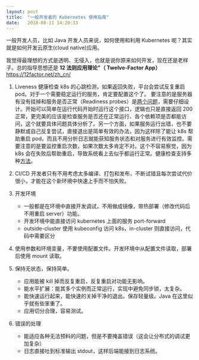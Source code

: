 ```yaml
---
layout: post
title:  "一般开发者的 Kubernetes 使用指南"
date:   2018-08-11 14:20:33
---
```


一般开发人员，比如 Java 开发人员来说，如何使用和利用 Kubernetes 呢？其实就是如何开发云原生(cloud native)应用。

我觉得最理想的方式是透明、无侵入，也就是说你原来如何开发，现在还是老样子。总的指导思想还是 **12 法则应用理论”（ Twelve-Factor App）** <https://12factor.net/zh_cn/> 

1. Liveness 健康检查
k8s 的心跳检测，如果返回失败，平台会尝试反复重启 pod。对于一个需要稳定运行的服务，肯定要配置这个了。
要注意的是服务器有没有挂掉和服务是否正常（Readiness probes）是[两个问题](https://cloud.google.com/blog/products/gcp/kubernetes-best-practices-setting-up-health-checks-with-readiness-and-liveness-probes)，需要仔细设计。开始可以简单在运行代码开始时运行这个接口，逻辑也只是直接返回 200 正常，更完美的应该是检查服务是否还在正常运行、各个依赖项是否都能访问，这个就要具体问题具体分析了。另一个方面，如果服务运行出错，也不要静默或自己反复尝试，直接退出是简单有效的办法，因为这样除了能让 k8s 帮助重启 pod，而且不用分析日志就能获知服务状态和对服务进行有效监控。需要注意的是要监控重启次数，如果次数太多肯定不对。这个不容易察觉，因为 k8s 会在失败后帮助重启，导致系统看上去似乎都运行正常。健康检查支持多种[方法](https://ahmet.im/blog/advanced-kubernetes-health-checks/)。

2. CI/CD
开发者只有不用考虑太多编译、打包和发布，不断试错且每次尝试代价很小，才能在这个新环境中快速上手而不怕失败。

3. 开发环境
    * 一般都是在环境中直接开发调试，不用做成镜像，带热部署（修改代码后不用重启 server）功能。
    * 开发环境中能直接访问 kubernetes 上面的服务 port-forward
    * outside-cluster 使用 kubeconfig 访问 k8s，in-cluster 则直接访问，代码中需要区分

4. 使用参数和环境变量，不要使用配置文件。开发环境中从配置文件读取，部署后使用 mount 读取。

5. 保持无状态，保持简单。
    * 应用能被 kill 掉而反复重启，反复重启对功能无影响。
    * 能水平扩展：能其多个实例而正常运行，实现中避免同步锁，太复杂。
    * 能快速运行起来，能快速的关掉干净的退出。保存轻量级。Java 在这里似乎就有些笨重了。
    * 应用切分合理，容易测试。

6. 错误的处理
    * 能适应各种无法预料的问题，但是不要掩盖错误（这会让分布式的调试更加复杂）
    * 日志直接吐到标准输出 stdout，这样后端能接到日志系统。